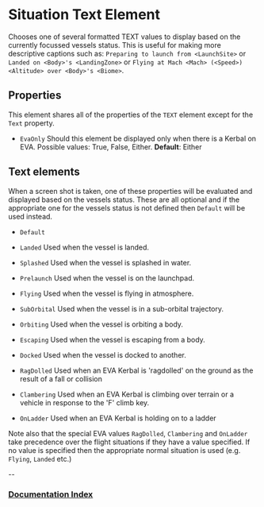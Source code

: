 # Situation Text Element

Chooses one of several formatted TEXT values to display based on the currently focussed vessels status.  This is useful for making more descriptive captions such as: `Preparing to launch from <LaunchSite>` or `Landed on <Body>'s <LandingZone>` or `Flying at Mach <Mach> (<Speed>) <Altitude> over <Body>'s <Biome>`.

## Properties
This element shares all of the properties of the `TEXT` element except for the `Text` property.

* `EvaOnly` Should this element be displayed only when there is a Kerbal on EVA. Possible values: True, False, Either. __Default__: Either

## Text elements
When a screen shot is taken, one of these properties will be evaluated and displayed based on the vessels status. These are all optional and if the appropriate one for the vessels status is not defined then `Default` will be used instead.
* `Default` 
* `Landed` Used when the vessel is landed.
* `Splashed` Used when the vessel is splashed in water.
* `Prelaunch` Used when the vessel is on the launchpad.
* `Flying` Used when the vessel is flying in atmosphere.
* `SubOrbital` Used when the vessel is in a sub-orbital trajectory.
* `Orbiting` Used when the vessel is orbiting a body.
* `Escaping` Used when the vessel is escaping from a body.
* `Docked` Used when the vessel is docked to another.

* `RagDolled` Used when an EVA Kerbal is 'ragdolled' on the ground as the result of a fall or collision
* `Clambering` Used when an EVA Kerbal is climbing over terrain or a vehicle in response to the 'F' climb key.
* `OnLadder` Used when an EVA Kerbal is holding on to a ladder

Note also that the special EVA values `RagDolled`, `Clambering` and `OnLadder` take precedence over the flight situations if they have a value specified. If no value is specified then the appropriate normal situation is used (e.g. `Flying`, `Landed` etc.)

--
### [Documentation Index](../README.md)